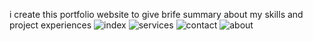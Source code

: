 i create this portfolio website to give brife summary about my skills and project experiences 
![index](https://github.com/user-attachments/assets/5e834fdd-025f-4040-89e8-323e26667a4d)
![services](https://github.com/user-attachments/assets/03219928-8b6a-4d2a-8d61-73a2a87b5dcb)
![contact](https://github.com/user-attachments/assets/119b1c6f-f581-459f-984a-dad1f45bae32)
![about](https://github.com/user-attachments/assets/163f4d10-3466-4011-ae13-cd0b4c206016)
